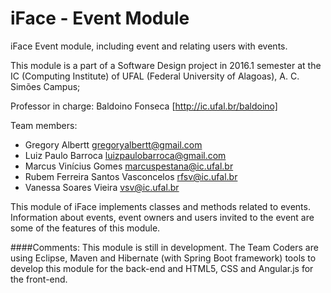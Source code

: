 # iFace - Event Module
iFace Event module, including event and relating users with events.

This module is a part of a Software Design project in 2016.1 semester at the IC (Computing Institute) of UFAL (Federal University of Alagoas), A. C. Simões Campus;

Professor in charge: Baldoino Fonseca [http://ic.ufal.br/baldoino]

Team members:

- Gregory Albertt gregoryalbertt@gmail.com
- Luiz Paulo Barroca luizpaulobarroca@gmail.com
- Marcus Vinícius Gomes marcuspestana@ic.ufal.br 
- Rubem Ferreira Santos Vasconcelos rfsv@ic.ufal.br
- Vanessa Soares Vieira vsv@ic.ufal.br

This module of iFace implements classes and methods related to events. Information about events, event owners and users invited to the event are some of the features of this module.

####Comments:
This module is still in development. The Team Coders are using Eclipse, Maven and Hibernate (with Spring Boot framework) tools to develop this module for the back-end and HTML5, CSS and Angular.js for the front-end.
